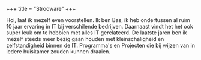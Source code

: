 +++
title = "Strooware"
+++

Hoi, laat ik mezelf even voorstellen. Ik ben Bas, ik heb ondertussen al ruim 10 jaar ervaring in IT bij verschilende bedrijven. Daarnaast vindt het het ook super leuk om te hobbien met alles IT gerelateerd. De laatste jaren ben ik mezelf steeds meer bezig gaan houden met kleinschaligheid en zelfstandigheid binnen de IT. Programma's en Projecten die bij wijzen van in iedere huiskamer zouden kunnen draaien.

<!-- Hoi, laat ik mezelf even voorstellen. Ik ben Bas, Professioneel IT'er met meer dan 10 jaar ervaring. Toen ik 9 jaar oud was kreeg ik van mijn moeder het boek [PHP voor Dummies][php-for-dummies]. Iedereen kent deze boeken wel. Dit was het eerste boek dat ik van kaft tot kaft heb gelezen en ik wou meer. -->

<!-- [php-for-dummies]: https://archive.org/details/PHPMySQLForDummies -->
